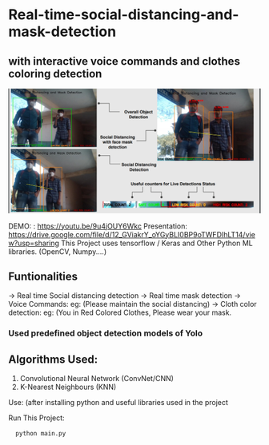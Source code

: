# Real-time-social-distancing-and-mask-detection
## with interactive voice commands and clothes coloring detection

![Screenshot](demoImage.png)

DEMO: : https://youtu.be/9u4jOUY6Wkc
Presentation: https://drive.google.com/file/d/12_GViakrY_oYGyBLI0BP9oTWFDIhLT14/view?usp=sharing
This Project uses tensorflow / Keras and Other Python ML libraries. (OpenCV, Numpy....)
## Funtionalities
-> Real time Social distancing detection
-> Real time mask detection
-> Voice Commands: eg: (Please maintain the social distancing)
-> Cloth color detection: eg: (You in Red Colored Clothes, Please wear your mask.

### Used predefined object detection models of Yolo

## Algorithms Used:

1. Convolutional Neural Network (ConvNet/CNN)
2. K-Nearest Neighbours (KNN)

Use:
(after installing python and useful libraries used in the project

Run This Project:

```bash
  python main.py
```
